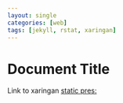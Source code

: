 ```yaml
---
layout: single
categories: [web]
tags: [jekyll, rstat, xaringan]
---
```


# Document Title

Link to xaringan [static pres:](../static/xaringan-prez/xaringan-prez.html) 

